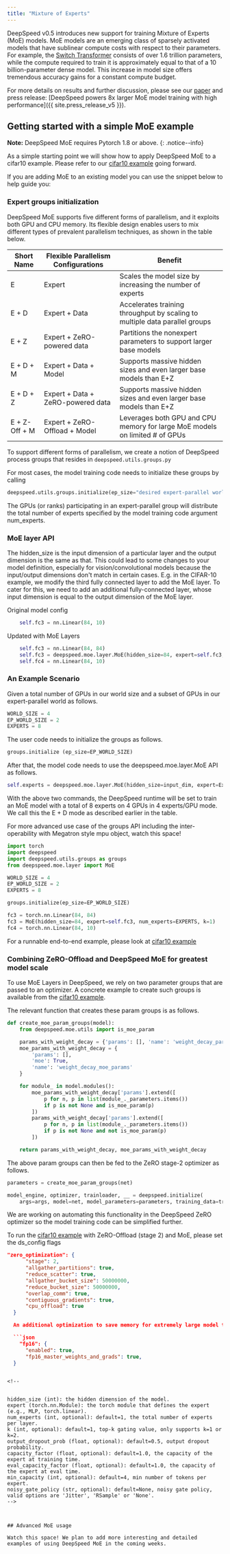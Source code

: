 ```yaml
---
title: "Mixture of Experts"
---
```


DeepSpeed v0.5 introduces new support for training Mixture of Experts (MoE) models. MoE models are an emerging class of sparsely activated models that have sublinear compute costs with respect to their parameters. For example, the [Switch Transformer](https://arxiv.org/abs/2101.03961) consists of over 1.6 trillion parameters, while the compute required to train it is approximately equal to that of a 10 billion-parameter dense model. This increase in model size offers tremendous accuracy gains for a constant compute budget.

For more details on results and further discussion, please see our [paper](https://aka.ms/zcode_moe) and press
release: [DeepSpeed powers 8x larger MoE model training with high performance]({{ site.press_release_v5 }}).

## Getting started with a simple MoE example

**Note:** DeepSpeed MoE requires Pytorch 1.8 or above.
{: .notice--info}

As a simple starting point we will show how to apply DeepSpeed MoE to a cifar10 example. Please refer to
our [cifar10 example](https://github.com/microsoft/DeepSpeedExamples/tree/master/cifar) going forward.

If you are adding MoE to an existing model you can use the snippet below to help guide you:


### Expert groups initialization

DeepSpeed MoE supports five different forms of parallelism, and it exploits both GPU and CPU memory. Its flexible design enables users to mix different types of prevalent parallelism techniques, as shown in the table below. 

| Short Name       | Flexible Parallelism Configurations | Benefit                                                                     |
| ---------------- | ------------------------------------| --------------------------------------------------------------------------- | 
| E                | Expert                              | Scales the model size by increasing the number of experts                   |
| E + D            | Expert + Data                       | Accelerates training throughput by scaling to multiple data parallel groups |
| E + Z            | Expert + ZeRO-powered data          | Partitions the nonexpert parameters to support larger base models           |
| E + D + M        | Expert + Data + Model               | Supports massive hidden sizes and even larger base models than E+Z          |
| E + D + Z        | Expert + Data + ZeRO-powered data   | Supports massive hidden sizes and even larger base models than E+Z          |
| E + Z-Off + M    | Expert + ZeRO-Offload + Model       | Leverages both GPU and CPU memory for large MoE models on limited # of GPUs |

To support different forms of parallelism, we create a notion of DeepSpeed process groups that resides in ```deepspeed.utils.groups.py```

For most cases, the model training code needs to initialize these groups by calling 
```python 
deepspeed.utils.groups.initialize(ep_size="desired expert-parallel world size")
```

The GPUs (or ranks) participating in an expert-parallel group will distribute the total number of experts specified by the model training code argument num_experts.

### MoE layer API

The hidden_size is the input dimension of a particular layer and the output dimension is the same as that. This could lead to some changes to your model definition, especially for vision/convolutional models because the input/output dimensions don't match in certain cases. E.g. in the CIFAR-10 example, we modify the third fully connected layer to add the MoE layer. To cater for this, we need to add an additional fully-connected layer, whose input dimension is equal to the output dimension of the MoE layer.

Original model config

```python
    self.fc3 = nn.Linear(84, 10)
```

Updated with MoE Layers

```python
    self.fc3 = nn.Linear(84, 84)
    self.fc3 = deepspeed.moe.layer.MoE(hidden_size=84, expert=self.fc3, num_experts=args.num_experts, ...)
    self.fc4 = nn.Linear(84, 10)
```

### An Example Scenario

Given a total number of GPUs in our world size and a subset of GPUs in our expert-parallel world as follows. 

```python
WORLD_SIZE = 4
EP_WORLD_SIZE = 2
EXPERTS = 8
```

The user code needs to initialize the groups as follows.

```python
groups.initialize (ep_size=EP_WORLD_SIZE)
```

After that, the model code needs to use the deepspeed.moe.layer.MoE API as follows.

```python
self.experts = deepspeed.moe.layer.MoE(hidden_size=input_dim, expert=ExpertModule(), num_experts=EXPERTS)
```
With the above two commands, the DeepSpeed runtime will be set to train an MoE model with a total of 8 experts on 4 GPUs in 4 experts/GPU mode. We call this the E + D mode as described earlier in the table. 

For more advanced use case of the groups API including the inter-operability with Megatron style mpu object, watch this space! 


```python
import torch
import deepspeed
import deepspeed.utils.groups as groups
from deepspeed.moe.layer import MoE

WORLD_SIZE = 4
EP_WORLD_SIZE = 2
EXPERTS = 8

groups.initialize(ep_size=EP_WORLD_SIZE)

fc3 = torch.nn.Linear(84, 84)
fc3 = MoE(hidden_size=84, expert=self.fc3, num_experts=EXPERTS, k=1)
fc4 = torch.nn.Linear(84, 10)

```

For a runnable end-to-end example, please look at [cifar10 example](https://github.com/microsoft/DeepSpeedExamples/tree/master/cifar)

### Combining ZeRO-Offload and DeepSpeed MoE for greatest model scale

To use MoE Layers in DeepSpeed, we rely on two parameter groups that are passed to an optimizer. A concrete example to create such groups is available from the [cifar10 example](https://github.com/microsoft/DeepSpeedExamples/tree/master/cifar).

The relevant function that creates these param groups is as follows.

```python
def create_moe_param_groups(model):
    from deepspeed.moe.utils import is_moe_param

    params_with_weight_decay = {'params': [], 'name': 'weight_decay_params'}
    moe_params_with_weight_decay = {
        'params': [],
        'moe': True,
        'name': 'weight_decay_moe_params'
    }

    for module_ in model.modules():
        moe_params_with_weight_decay['params'].extend([
            p for n, p in list(module_._parameters.items())
            if p is not None and is_moe_param(p)
        ])
        params_with_weight_decay['params'].extend([
            p for n, p in list(module_._parameters.items())
            if p is not None and not is_moe_param(p)
        ])

    return params_with_weight_decay, moe_params_with_weight_decay
```

The above param groups can then be fed to the ZeRO stage-2 optimizer as follows.

```python
parameters = create_moe_param_groups(net)

model_engine, optimizer, trainloader, __ = deepspeed.initialize(
    args=args, model=net, model_parameters=parameters, training_data=trainset)
```

We are working on automating this functionality in the DeepSpeed ZeRO optimizer so the model training code can be simplified further. 

To run the [cifar10 example](https://github.com/microsoft/DeepSpeedExamples/tree/master/cifar) with ZeRO-Offload (stage 2) and MoE, please set the ds_config flags

```json
"zero_optimization": {
      "stage": 2,
      "allgather_partitions": true,
      "reduce_scatter": true,
      "allgather_bucket_size": 50000000,
      "reduce_bucket_size": 50000000,
      "overlap_comm": true,
      "contiguous_gradients": true,
      "cpu_offload": true
  }

  An additional optimization to save memory for extremely large model training on limited number of GPUs has also been introduced. Please enable that using the following config flag to the fp16 optimizer in ds_config.

  ```json
    "fp16": {
      "enabled": true,
      "fp16_master_weights_and_grads": true,
  }
  ```
```

<!--


hidden_size (int): the hidden dimension of the model.
expert (torch.nn.Module): the torch module that defines the expert (e.g., MLP, torch.linear).
num_experts (int, optional): default=1, the total number of experts per layer.
k (int, optional): default=1, top-k gating value, only supports k=1 or k=2.
output_dropout_prob (float, optional): default=0.5, output dropout probability.
capacity_factor (float, optional): default=1.0, the capacity of the expert at training time.
eval_capacity_factor (float, optional): default=1.0, the capacity of the expert at eval time.
min_capacity (int, optional): default=4, min number of tokens per expert.
noisy_gate_policy (str, optional): default=None, noisy gate policy, valid options are 'Jitter', 'RSample' or 'None'.
-->



## Advanced MoE usage

Watch this space! We plan to add more interesting and detailed examples of using DeepSpeed MoE in the coming weeks.

